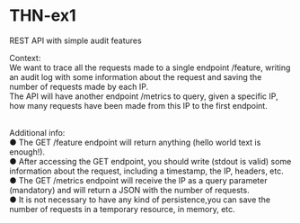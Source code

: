 # THN-ex1
REST API with simple audit features <br>


Context: <br>
  We want to trace all the requests made to a single endpoint /feature, writing an audit
log with some information about the request and saving the number of requests made
by each IP.<br>
  The API will have another endpoint /metrics to query, given a specific IP, how many
requests have been made from this IP to the first endpoint.
<br>
<br>

Additional info: <br>
  ● The GET /feature endpoint will return anything (hello world text is enough!). <br>
  ● After accessing the GET endpoint, you should write (stdout is valid) some
  information about the request, including a timestamp, the IP, headers, etc. <br>
  ● The GET /metrics endpoint will receive the IP as a query parameter (mandatory)
  and will return a JSON with the number of requests. <br>
  ● It is not necessary to have any kind of persistence,you can save the number of
  requests in a temporary resource, in memory, etc. <br>
